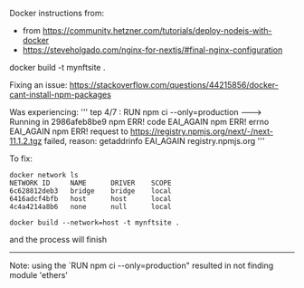 Docker instructions from:
- from https://community.hetzner.com/tutorials/deploy-nodejs-with-docker
- https://steveholgado.com/nginx-for-nextjs/#final-nginx-configuration

docker build -t mynftsite .

Fixing an issue:
https://stackoverflow.com/questions/44215856/docker-cant-install-npm-packages

Was experiencing:
'''
tep 4/7 : RUN npm ci --only=production
 ---> Running in 2986afeb8be9
npm ERR! code EAI_AGAIN
npm ERR! errno EAI_AGAIN
npm ERR! request to https://registry.npmjs.org/next/-/next-11.1.2.tgz failed, reason: getaddrinfo EAI_AGAIN registry.npmjs.org
'''

To fix:
```
docker network ls
NETWORK ID     NAME      DRIVER    SCOPE
6c628812deb3   bridge    bridge    local
6416adcf4bfb   host      host      local
4c4a4214a8b6   none      null      local

docker build --network=host -t mynftsite .
```
and the process will finish


----
Note: using the `RUN npm ci --only=production" resulted in not finding module 'ethers'
